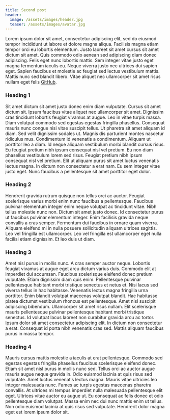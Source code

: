 ```yaml
---
title: Second post
header:
  image: /assets/images/header.jpg
  teaser: /assets/images/avatar.jpg
---
```


Lorem ipsum dolor sit amet, consectetur adipiscing elit, sed do eiusmod tempor incididunt ut labore et dolore magna aliqua. Facilisis magna etiam tempor orci eu lobortis elementum. Justo laoreet sit amet cursus sit amet dictum sit amet. Quis commodo odio aenean sed adipiscing diam donec adipiscing. Felis eget nunc lobortis mattis. Sem integer vitae justo eget magna fermentum iaculis eu. Neque viverra justo nec ultrices dui sapien eget. Sapien faucibus et molestie ac feugiat sed lectus vestibulum mattis. Mattis nunc sed blandit libero. Vitae aliquet nec ullamcorper sit amet risus nullam eget felis [GitHub](http://github.com).

### Heading 1

Sit amet dictum sit amet justo donec enim diam vulputate. Cursus sit amet dictum sit. Ipsum faucibus vitae aliquet nec ullamcorper sit amet. Dignissim cras tincidunt lobortis feugiat vivamus at augue. Leo in vitae turpis massa. Diam volutpat commodo sed egestas egestas fringilla phasellus. Consequat mauris nunc congue nisi vitae suscipit tellus. Ut pharetra sit amet aliquam id diam. Sed velit dignissim sodales ut. Magnis dis parturient montes nascetur ridiculus mus. Condimentum id venenatis a condimentum. Aliquam ut porttitor leo a diam. Id neque aliquam vestibulum morbi blandit cursus risus. Eu feugiat pretium nibh ipsum consequat nisl vel pretium. Eu non diam phasellus vestibulum lorem sed risus. Feugiat pretium nibh ipsum consequat nisl vel pretium. Elit ut aliquam purus sit amet luctus venenatis lectus magna. In dictum non consectetur a erat nam. Eu sem integer vitae justo eget. Nunc faucibus a pellentesque sit amet porttitor eget dolor.

### Heading 2

Hendrerit gravida rutrum quisque non tellus orci ac auctor. Feugiat scelerisque varius morbi enim nunc faucibus a pellentesque. Faucibus pulvinar elementum integer enim neque volutpat ac tincidunt vitae. Nibh tellus molestie nunc non. Dictum sit amet justo donec. Id consectetur purus ut faucibus pulvinar elementum integer. Enim facilisis gravida neque convallis a cras semper. Fermentum dui faucibus in ornare quam viverra. Aliquam eleifend mi in nulla posuere sollicitudin aliquam ultrices sagittis. Leo vel fringilla est ullamcorper. Leo vel fringilla est ullamcorper eget nulla facilisi etiam dignissim. Et leo duis ut diam.

### Heading 3

Amet nisl purus in mollis nunc. A cras semper auctor neque. Lobortis feugiat vivamus at augue eget arcu dictum varius duis. Commodo elit at imperdiet dui accumsan. Faucibus scelerisque eleifend donec pretium vulputate. Etiam dignissim diam quis enim. Pellentesque pulvinar pellentesque habitant morbi tristique senectus et netus et. Nisi lacus sed viverra tellus in hac habitasse. Venenatis lectus magna fringilla urna porttitor. Enim blandit volutpat maecenas volutpat blandit. Hac habitasse platea dictumst vestibulum rhoncus est pellentesque. Amet nisl suscipit adipiscing bibendum. Ullamcorper sit amet risus nullam. Elit scelerisque mauris pellentesque pulvinar pellentesque habitant morbi tristique senectus. Id volutpat lacus laoreet non curabitur gravida arcu ac tortor. Ipsum dolor sit amet consectetur adipiscing elit. In dictum non consectetur a erat. Consequat id porta nibh venenatis cras sed. Mattis aliquam faucibus purus in massa tempor.

### Heading 4

Mauris cursus mattis molestie a iaculis at erat pellentesque. Commodo sed egestas egestas fringilla phasellus faucibus scelerisque eleifend donec. Etiam sit amet nisl purus in mollis nunc sed. Tellus orci ac auctor augue mauris augue neque gravida in. Odio euismod lacinia at quis risus sed vulputate. Amet luctus venenatis lectus magna. Mauris vitae ultricies leo integer malesuada nunc. Fames ac turpis egestas maecenas pharetra convallis. At ultrices mi tempus imperdiet nulla malesuada pellentesque elit eget. Ultrices vitae auctor eu augue ut. Eu consequat ac felis donec et odio pellentesque diam volutpat. Massa enim nec dui nunc mattis enim ut tellus. Non odio euismod lacinia at quis risus sed vulputate. Hendrerit dolor magna eget est lorem ipsum dolor sit.
